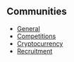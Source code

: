 ## Communities

- [General](./general.md)
- [Competitions](./competitions.md)
- [Cryptocurrency](./cryptocurrency.md)
- [Recruitment](./recruitment.md)